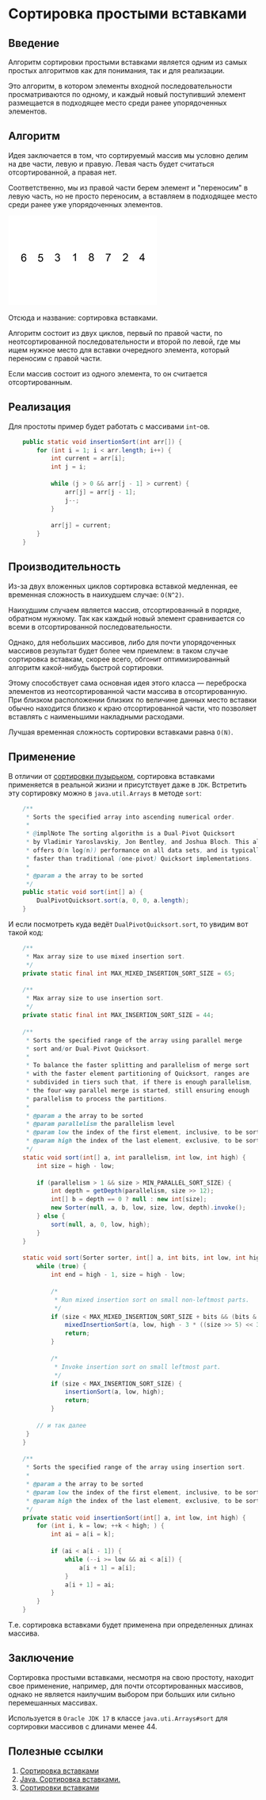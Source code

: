 # Сортировка простыми вставками

## Введение

Алгоритм сортировки простыми вставками является одним из самых простых алгоритмов как для понимания, так и для реализации.

Это алгоритм, в котором элементы входной последовательности просматриваются по одному, и каждый новый поступивший элемент размещается в подходящее место среди ранее упорядоченных элементов.

## Алгоритм

Идея заключается в том, что сортируемый массив мы условно делим на две части, левую и правую.
Левая часть будет считаться отсортированной, а правая нет.

Соответственно, мы из правой части берем элемент и "переносим" в левую часть, но не просто переносим, а вставляем в подходящее место среди ранее уже упорядоченных элементов.

![Insertion sort](../../images/algorithms/sorting/insertion/insertion_sort.gif)

Отсюда и название: сортировка вставками.

Алгоритм состоит из двух циклов, первый по правой части, по неотсортированной последовательности и второй по левой, где мы ищем нужное место для вставки очередного элемента, который переносим с правой части.

Если массив состоит из одного элемента, то он считается отсортированным.

## Реализация

Для простоты пример будет работать с массивами `int`-ов.

```java
    public static void insertionSort(int arr[]) {
        for (int i = 1; i < arr.length; i++) {
            int current = arr[i];
            int j = i;

            while (j > 0 && arr[j - 1] > current) {
                arr[j] = arr[j - 1];
                j--;
            }

            arr[j] = current; 
        }
    }
```

## Производительность

Из-за двух вложенных циклов сортировка вставкой медленная, ее временная сложность в наихудшем случае: `О(N^2)`.

Наихудшим случаем является массив, отсортированный в порядке, обратном нужному. Так как каждый новый элемент сравнивается со всеми в отсортированной последовательности.

Однако, для небольших массивов, либо для почти упорядоченных массивов результат будет более чем приемлем: в таком случае сортировка вставкам, скорее всего, обгонит оптимизированный алгоритм какой-нибудь быстрой сортировки.

Этому способствует сама основная идея этого класса — переброска элементов из неотсортированной части массива в отсортированную. При близком расположении близких по величине данных место вставки обычно находится близко к краю отсортированной части, что позволяет вставлять с наименьшими накладными расходами.

Лучшая временная сложность сортировки вставками равна `O(N)`.

## Применение

В отличии от [сортировки пузырьком](./bubble.md), сортировка вставками применяется в реальной жизни и присутствует даже в `JDK`.
Встретить эту сортировку можно в `java.util.Arrays` в методе `sort`:

```java
    /**
     * Sorts the specified array into ascending numerical order.
     *
     * @implNote The sorting algorithm is a Dual-Pivot Quicksort
     * by Vladimir Yaroslavskiy, Jon Bentley, and Joshua Bloch. This algorithm
     * offers O(n log(n)) performance on all data sets, and is typically
     * faster than traditional (one-pivot) Quicksort implementations.
     *
     * @param a the array to be sorted
     */
    public static void sort(int[] a) {
        DualPivotQuicksort.sort(a, 0, 0, a.length);
    }
```

И если посмотреть куда ведёт `DualPivotQuicksort.sort`, то увидим вот такой код:

```java
    /**
     * Max array size to use mixed insertion sort.
     */
    private static final int MAX_MIXED_INSERTION_SORT_SIZE = 65;

    /**
     * Max array size to use insertion sort.
     */
    private static final int MAX_INSERTION_SORT_SIZE = 44;

    /**
     * Sorts the specified range of the array using parallel merge
     * sort and/or Dual-Pivot Quicksort.
     *
     * To balance the faster splitting and parallelism of merge sort
     * with the faster element partitioning of Quicksort, ranges are
     * subdivided in tiers such that, if there is enough parallelism,
     * the four-way parallel merge is started, still ensuring enough
     * parallelism to process the partitions.
     *
     * @param a the array to be sorted
     * @param parallelism the parallelism level
     * @param low the index of the first element, inclusive, to be sorted
     * @param high the index of the last element, exclusive, to be sorted
     */
    static void sort(int[] a, int parallelism, int low, int high) {
        int size = high - low;

        if (parallelism > 1 && size > MIN_PARALLEL_SORT_SIZE) {
            int depth = getDepth(parallelism, size >> 12);
            int[] b = depth == 0 ? null : new int[size];
            new Sorter(null, a, b, low, size, low, depth).invoke();
        } else {
            sort(null, a, 0, low, high);
        }
    }

    static void sort(Sorter sorter, int[] a, int bits, int low, int high) {
        while (true) {
            int end = high - 1, size = high - low;

            /*
             * Run mixed insertion sort on small non-leftmost parts.
             */
            if (size < MAX_MIXED_INSERTION_SORT_SIZE + bits && (bits & 1) > 0) {
                mixedInsertionSort(a, low, high - 3 * ((size >> 5) << 3), high);
                return;
            }

            /*
             * Invoke insertion sort on small leftmost part.
             */
            if (size < MAX_INSERTION_SORT_SIZE) {
                insertionSort(a, low, high);
                return;
            }
            
        // и так далее
     }
    }

    /**
     * Sorts the specified range of the array using insertion sort.
     *
     * @param a the array to be sorted
     * @param low the index of the first element, inclusive, to be sorted
     * @param high the index of the last element, exclusive, to be sorted
     */
    private static void insertionSort(int[] a, int low, int high) {
        for (int i, k = low; ++k < high; ) {
            int ai = a[i = k];

            if (ai < a[i - 1]) {
                while (--i >= low && ai < a[i]) {
                    a[i + 1] = a[i];
                }
                a[i + 1] = ai;
            }
        }
    }
```

Т.е. сортировка вставками будет применена при определенных длинах массива.

## Заключение

Сортировка простыми вставками, несмотря на свою простоту, находит свое применение, например, для почти отсортированных массивов, однако не является наилучшим выбором при больших или сильно перемешанных массивах.

Используется в `Oracle JDK 17` в классе `java.uti.Arrays#sort` для сортировки массивов с длинами менее 44.

## Полезные ссылки

1. [Сортировка вставками](https://ru.wikipedia.org/wiki/%D0%A1%D0%BE%D1%80%D1%82%D0%B8%D1%80%D0%BE%D0%B2%D0%BA%D0%B0_%D0%B2%D1%81%D1%82%D0%B0%D0%B2%D0%BA%D0%B0%D0%BC%D0%B8)
2. [Java. Сортировка вставками.](https://www.youtube.com/watch?v=jywoZ2XaQoM)
3. [Сортировки вставками](https://habr.com/ru/post/415935/)
